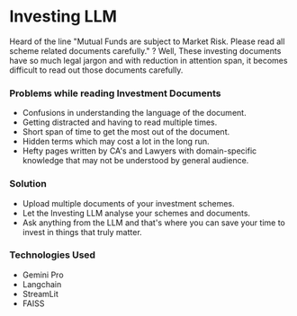 # Investing LLM 

Heard of the line "Mutual Funds are subject to Market Risk. Please read all scheme related documents carefully." ?
Well, These investing documents have so much legal jargon and with reduction in attention span, it becomes difficult to read out those documents carefully.

### Problems while reading Investment Documents
- Confusions in understanding the language of the document.
- Getting distracted and having to read multiple times.
- Short span of time to get the most out of the document.
- Hidden terms which may cost a lot in the long run.
- Hefty pages written by CA's and Lawyers with domain-specific knowledge that may not be understood by general audience. 

### Solution 
- Upload multiple documents of your investment schemes.
- Let the Investing LLM analyse your schemes and documents.
- Ask anything from the LLM and that's where you can save your time to invest in things that truly matter.

### Technologies Used
- Gemini Pro
- Langchain
- StreamLit
- FAISS
